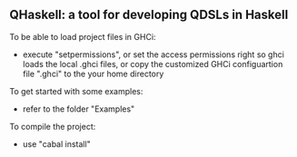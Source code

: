 QHaskell: a tool for developing QDSLs in Haskell
------------------------------------------------------

To be able to load project files in GHCi:

* execute "setpermissions", or
  set the access permissions right so ghci loads the local .ghci files, or
  copy the customized GHCi configuartion file ".ghci" to the your home directory

To get started with some examples:

* refer to the folder "Examples"

To compile the project:

* use "cabal install"
